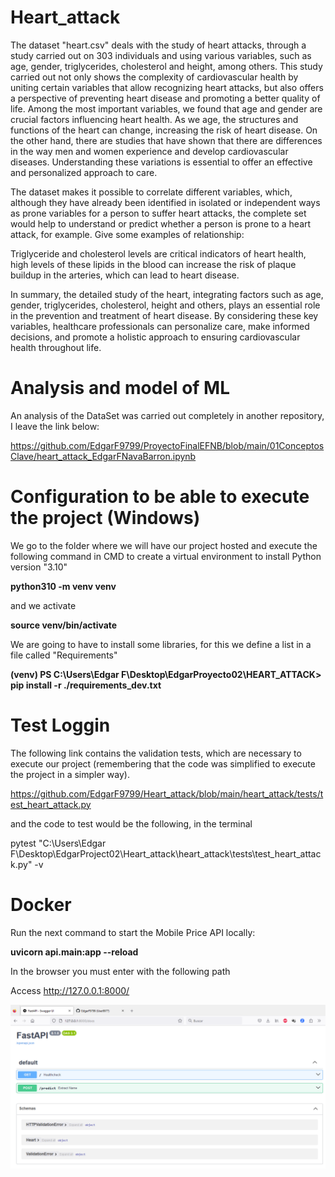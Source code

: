 
# Heart_attack
The dataset "heart.csv" deals with the study of heart attacks, through a study carried out on 303 individuals and using various variables, such as age, gender, triglycerides, cholesterol and height, among others. This study carried out not only shows the complexity of cardiovascular health by uniting certain variables that allow recognizing heart attacks, but also offers a perspective of preventing heart disease and promoting a better quality of life. Among the most important variables, we found that age and gender are crucial factors influencing heart health. As we age, the structures and functions of the heart can change, increasing the risk of heart disease. On the other hand, there are studies that have shown that there are differences in the way men and women experience and develop cardiovascular diseases. Understanding these variations is essential to offer an effective and personalized approach to care.

The dataset makes it possible to correlate different variables, which, although they have already been identified in isolated or independent ways as prone variables for a person to suffer heart attacks, the complete set would help to understand or predict whether a person is prone to a heart attack, for example. Give some examples of relationship:

Triglyceride and cholesterol levels are critical indicators of heart health, high levels of these lipids in the blood can increase the risk of plaque buildup in the arteries, which can lead to heart disease.

In summary, the detailed study of the heart, integrating factors such as age, gender, triglycerides, cholesterol, height and others, plays an essential role in the prevention and treatment of heart disease. By considering these key variables, healthcare professionals can personalize care, make informed decisions, and promote a holistic approach to ensuring cardiovascular health throughout life.


# Analysis and model of ML

An analysis of the DataSet was carried out completely in another repository, I leave the link below:

https://github.com/EdgarF9799/ProyectoFinalEFNB/blob/main/01ConceptosClave/heart_attack_EdgarFNavaBarron.ipynb


# Configuration to be able to execute the project (Windows)

We go to the folder where we will have our project hosted and execute the following command in CMD to create a virtual environment to install Python version "3.10"

**python310 -m venv venv**

and we activate 

**source venv/bin/activate**

We are going to have to install some libraries, for this we define a list in a file called "Requirements"

**(venv) PS C:\Users\Edgar F\Desktop\EdgarProyecto02\HEART_ATTACK> pip install -r ./requirements_dev.txt**


# Test Loggin

The following link contains the validation tests, which are necessary to execute our project (remembering that the code was simplified to execute the project in a simpler way).

https://github.com/EdgarF9799/Heart_attack/blob/main/heart_attack/tests/test_heart_attack.py


and the code to test would be the following, in the terminal

pytest "C:\Users\Edgar F\Desktop\EdgarProject02\Heart_attack\heart_attack\tests\test_heart_attack.py" -v


# Docker 

Run the next command to start the Mobile Price API locally:

**uvicorn api.main:app --reload**

In the browser you must enter with the following path

Access http://127.0.0.1:8000/


![Evidencia01](https://github.com/EdgarF9799/Heart_attack/blob/main/Images/01_EvidenciaApi.png)



